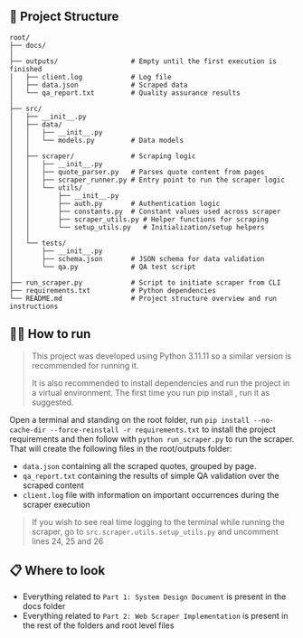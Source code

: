 ## 📁 Project Structure  
  
```  
root/
├── docs/
│  
├── outputs/                  # Empty until the first execution is finished
│   ├── client.log            # Log file  
│   ├── data.json             # Scraped data  
│   └── qa_report.txt         # Quality assurance results  
│  
├── src/
│   ├── __init__.py  
│   ├── data/
│   │   ├── __init__.py  
│   │   └── models.py         # Data models  
│   │  
│   ├── scraper/              # Scraping logic  
│   │   ├── __init__.py  
│   │   ├── quote_parser.py   # Parses quote content from pages  
│   │   ├── scraper_runner.py # Entry point to run the scraper logic  
│   │   └── utils/
│   │       ├── __init__.py  
│   │       ├── auth.py       # Authentication logic  
│   │       ├── constants.py  # Constant values used across scraper  
│   │       ├── scraper_utils.py # Helper functions for scraping  
│   │       └── setup_utils.py   # Initialization/setup helpers  
│   │  
│   └── tests/
│       ├── __init__.py  
│		├── schema.json       # JSON schema for data validation  
│       └── qa.py             # QA test script
│  
├── run_scraper.py            # Script to initiate scraper from CLI  
├── requirements.txt          # Python dependencies  
└── README.md                 # Project structure overview and run instructions  
```  
## 🏃‍♂️ How to run

> This project was developed using Python 3.11.11 so a similar version is recommended for running it.
> 
> It is also recommended to install dependencies and run the project in a virtual environment. The first time you run pip install <res of the command>, run it as suggested.

Open a terminal and standing on the root folder, run ```pip install --no-cache-dir --force-reinstall -r requirements.txt``` to install the project requirements and then follow with ```python run_scraper.py``` to run the scraper.
That will create the following files in the root/outputs folder:
- `data.json` containing all the scraped quotes, grouped by page.
- `qa_report.txt` containing the results of simple QA validation over the scraped content
- `client.log` file with information on important occurrences during the scraper execution

> If you wish to see real time logging to the terminal while running the scraper, go to `src.scraper.utils.setup_utils.py` and uncomment lines 24, 25 and 26

## 📋 Where to look
- Everything related to `Part 1: System Design Document` is present in the docs folder
- Everything related to `Part 2: Web Scraper Implementation` is present in the rest of the folders and root level files